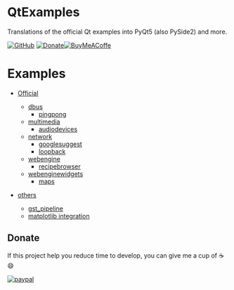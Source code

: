 # QtExamples
Translations of the official Qt examples into PyQt5 (also PySide2) and more.

 [![GitHub](https://img.shields.io/github/license/eyllanesc/QtExamples.svg)](https://github.com/eyllanesc/QtExamples/blob/master/LICENSE) [![Donate](https://img.shields.io/badge/donate-PayPal-blue.svg?logo=paypal)](https://www.paypal.me/eyllanesc)[![BuyMeACoffe](https://www.buymeacoffee.com/assets/img/custom_images/orange_img.png)](https://www.buymeacoffee.com/eyllanesc)

Examples
=========

* [Official](official)
  * [dbus](official/dbus)
    * [pingpong](official/dbus/pingpong)
  * [multimedia](official/multimedia/)
    * [audiodevices](official/multimedia/audiodevices)
  * [network](official/network)
    * [googlesuggest](official/network/googlesuggest)
    * [loopback](official/network/loopback)
  * [webengine](official/webengine)
    * [recipebrowser](official/webengine/recipebrowser)
  * [webenginewidgets](official/webenginewidgets)
    * [maps](official/webenginewidgets/maps)

* [others](others)
  * [gst_pipeline](others/gst_pipeline)
  * [matplotlib integration](others/matplotlib)

## Donate

If this project help you reduce time to develop, you can give me a cup of :coffee: :smile:

[![paypal](https://www.paypalobjects.com/en_US/i/btn/btn_donateCC_LG.gif)](https://www.paypal.me/eyllanesc)